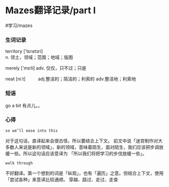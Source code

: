 # Mazes翻译记录/part I
#学习/mazes


### 生词记录

territory ['tɛrətɔri]  
n.   领土，领域；范围；地域；版图

merely ['mɪrli] 
adv. 仅仅，只不过；只是

neat [niːt]	　	　
adj.整洁的；简洁的；利索的
adv.整洁地；利索地


### 短语

go a bit  有点儿。。


### 心得

`so we’ll ease into this `

对于这句话，直译起来会很古怪，所以要结合上下文。 前文中说「迷宫制作对大多数人来说是新的领域」，新的领域，意味着陌生，面对陌生，我们应该把步调放缓一些。所以这句话应该意译为 「所以我们将把学习的步伐放缓一些」。

`walk through`

不好翻译。第一个想到的词是「纵观」，也有「遍历」之意。但结合上下文，使用「尝试各种」来意译比较通顺。
穿越、路过、走过、走查



